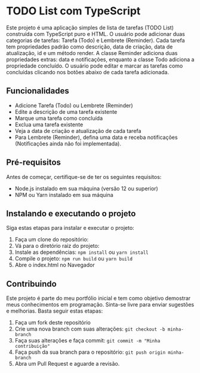 # TODO List com TypeScript

Este projeto é uma aplicação simples de lista de tarefas (TODO List) construída com TypeScript puro e HTML. O usuário pode adicionar duas categorias de tarefas: Tarefa (Todo) e Lembrete (Reminder). Cada tarefa tem propriedades padrão como descrição, data de criação, data de atualização, id e um método render. A classe Reminder adiciona duas propriedades extras: data e notificações, enquanto a classe Todo adiciona a propriedade concluído. O usuário pode editar e marcar as tarefas como concluídas clicando nos botões abaixo de cada tarefa adicionada.

## Funcionalidades

- Adicione Tarefa (Todo) ou Lembrete (Reminder)
- Edite a descrição de uma tarefa existente
- Marque uma tarefa como concluída
- Exclua uma tarefa existente
- Veja a data de criação e atualização de cada tarefa
- Para Lembrete (Reminder), defina uma data e receba notificações (Notificações ainda não foi implementada).

## Pré-requisitos

Antes de começar, certifique-se de ter os seguintes requisitos:

- Node.js instalado em sua máquina (versão 12 ou superior)
- NPM ou Yarn instalado em sua máquina

## Instalando e executando o projeto

Siga estas etapas para instalar e executar o projeto:

1. Faça um clone do repositório:
2. Vá para o diretório raiz do projeto:
3. Instale as dependências:
    `npm install`
    ou
    `yarn install`
4. Compile o projeto:
    `npm run build`
    ou
    `yarn build`
5. Abre o index.html no Navegador

## Contribuindo

Este projeto é parte do meu portfólio inicial e tem como objetivo demostrar meus conhecimentos em programação. Sinta-se livre para enviar sugestões e melhorias. Basta seguir estas etapas:

1. Faça um fork deste repositório
2. Crie uma nova branch com suas alterações:
    `git checkout -b minha-branch`
3. Faça suas alterações e faça commit:
    `git commit -m "Minha contribuição"`
4. Faça push da sua branch para o repositório:
    `git push origin minha-branch`
5. Abra um Pull Request e aguarde a revisão.
